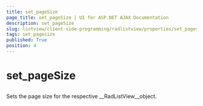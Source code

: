 ```yaml
---
title: set_pageSize
page_title: set_pageSize | UI for ASP.NET AJAX Documentation
description: set_pageSize
slug: listview/client-side-programming/radlistview/properties/set_pagesize
tags: set_pagesize
published: True
position: 4
---
```


# set_pageSize



## 

Sets the page size for the respective __RadListView__object.
